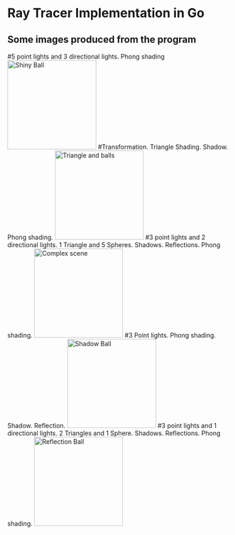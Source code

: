 Ray Tracer Implementation in Go
================================
Some images produced from the program
-------------------------------------
#5 point lights and 3 directional lights. Phong shading
<img title="scene1" src="http://i.imgur.com/axRjwqV.png" width="200px" alt="Shiny Ball"/>
#Transformation. Triangle Shading. Shadow. Phong shading.
<img title="scene2" src="http://i.imgur.com/am36HzJ.png" width="200px" alt="Triangle and balls"/>
#3 point lights and 2 directional lights. 1 Triangle and 5 Spheres. Shadows. Reflections. Phong shading.
<img title="scene3" src="http://i.imgur.com/7ozCp2A.png" width="200px" alt="Complex scene"/>
#3 Point lights. Phong shading. Shadow. Reflection.
<img title="scene4" src="http://i.imgur.com/SSmolKJ.png" width="200px" alt="Shadow Ball"/>
#3 point lights and 1 directional lights. 2 Triangles and 1 Sphere. Shadows. Reflections. Phong shading.
<img title="scene5" src="http://i.imgur.com/3n6PKIL.png" width="200px" alt="Reflection Ball"/>
